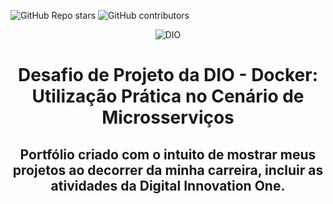 ![GitHub Repo stars](https://img.shields.io/github/stars/AlanJoabio/clone-youtube-dio?style=social)
![GitHub contributors](https://img.shields.io/github/contributors/AlanJoabio/clone-youtube-dio?style=social)

<!--Banner session-->
<p align="center">
<img src="https://hermes.digitalinnovation.one/assets/diome/logo.png" alt="DIO" tittle="Digital Innovation One">
</p>

<!--Banner session-->
<p>
<h1 align="center">
Desafio de Projeto da DIO - Docker: Utilização Prática no Cenário de Microsserviços
</p>

<h2 align="center">
<p> Portfólio criado com o intuito de mostrar meus projetos ao decorrer da minha carreira, incluir  as atividades da Digital Innovation One.</p>
